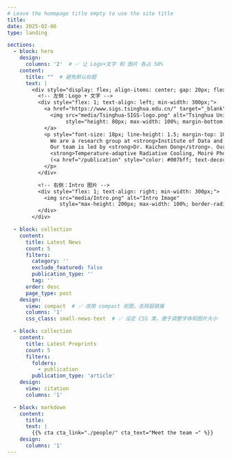 ```yaml
---
# Leave the homepage title empty to use the site title
title:
date: 2025-02-06
type: landing

sections:
  - block: hero
    design:
      columns: '2'  # ✅ 让 Logo+文字 和 图片 各占 50%
    content:
      title: ""  # 避免默认标题
      text: |
        <div style="display: flex; align-items: center; gap: 20px; flex-wrap: wrap;">
          <!-- 左侧：Logo + 文字 -->
          <div style="flex: 1; text-align: left; min-width: 300px;">
            <a href="https://www.sigs.tsinghua.edu.cn/" target="_blank">
              <img src="media/Tsinghua-SIGS-logo.png" alt="Tsinghua University Logo" 
                   style="height: 80px; max-width: 100%; margin-bottom: 10px;">
            </a>
            <p style="font-size: 18px; line-height: 1.5; margin-top: 10px;">
              We are a research group at <strong>Institute of Data and Information, Tsinghua Shenzhen International Graduate School.</strong>
              Our team is led by <strong>Dr. Kaichen Dong</strong>. Our group focuses on research topics related to
              <strong>Temperature-adaptive Radiative Cooling, Moiré Photonics, Metamaterials/Metasurfaces, Zero-power Smart MEMS Sensors, and AI for Science</strong>
              (<a href="/publication" style="color: #007bff; text-decoration: underline;">see publications</a>).
            </p>
          </div>

          <!-- 右侧：Intro 图片 -->
          <div style="flex: 1; text-align: right; min-width: 300px;">
            <img src="media/Intro.png" alt="Intro Image" 
                 style="max-height: 200px; max-width: 100%; border-radius: 10px;">
          </div>
        </div>

  - block: collection
    content:
      title: Latest News
      count: 5
      filters:
        category: ''
        exclude_featured: false
        publication_type: ''
        tag: ''
      order: desc
      page_type: post
    design:
      view: compact  # ✅ 改用 compact 视图，去除超链接
      columns: '1'
      css_class: small-news-text  # ✅ 设定 CSS 类，便于调整字体和图片大小

  - block: collection
    content:
      title: Latest Preprints
      count: 5
      filters:
        folders:
          - publication
        publication_type: 'article'
    design:
      view: citation
      columns: '1'

  - block: markdown
    content:
      title:
      text: |
        {{% cta cta_link="./people/" cta_text="Meet the team →" %}}
    design:
      columns: '1'
---
```

